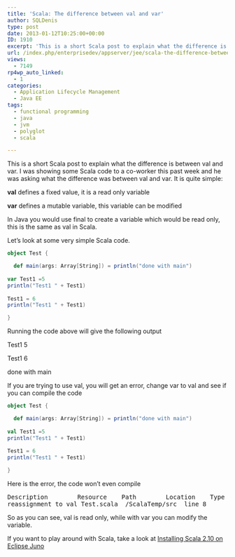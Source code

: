 ```yaml
---
title: 'Scala: The difference between val and var'
author: SQLDenis
type: post
date: 2013-01-12T10:25:00+00:00
ID: 1910
excerpt: 'This is a short Scala post to explain what the difference is between val and var. I was showing some Scala code to a co-worker this past week and he was asking what the difference was between val and var. It is quite simple:'
url: /index.php/enterprisedev/appserver/jee/scala-the-difference-between-val/
views:
  - 7149
rp4wp_auto_linked:
  - 1
categories:
  - Application Lifecycle Management
  - Java EE
tags:
  - functional programming
  - java
  - jvm
  - polyglot
  - scala

---
```

This is a short Scala post to explain what the difference is between val and var. I was showing some Scala code to a co-worker this past week and he was asking what the difference was between val and var. It is quite simple:

**val** defines a fixed value, it is a read only variable
  
**var** defines a mutable variable, this variable can be modified

In Java you would use final to create a variable which would be read only, this is the same as val in Scala. 

Let&#8217;s look at some very simple Scala code.

```scala
object Test {

  def main(args: Array[String]) = println("done with main")
  
var Test1 =5
println("Test1 " + Test1)
  
Test1 = 6
println("Test1 " + Test1)

}
```

Running the code above will give the following output
  
Test1 5
  
Test1 6
  
done with main

If you are trying to use val, you will get an error, change var to val and see if you can compile the code

```scala
object Test {

  def main(args: Array[String]) = println("done with main")
  
val Test1 =5
println("Test1 " + Test1)
  
Test1 = 6
println("Test1 " + Test1)

}
```

Here is the error, the code won&#8217;t even compile

<pre>Description		Resource	Path		Location	Type
reassignment to val	Test.scala	/ScalaTemp/src	line 8		Scala Problem
</pre>

So as you can see, val is read only, while with var you can modify the variable.

If you want to play around with Scala, take a look at [Installing Scala 2.10 on Eclipse Juno][1]

 [1]: /index.php/EnterpriseDev/AppServer/JEE/installing-scala-2-10-on